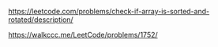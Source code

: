 https://leetcode.com/problems/check-if-array-is-sorted-and-rotated/description/

https://walkccc.me/LeetCode/problems/1752/
